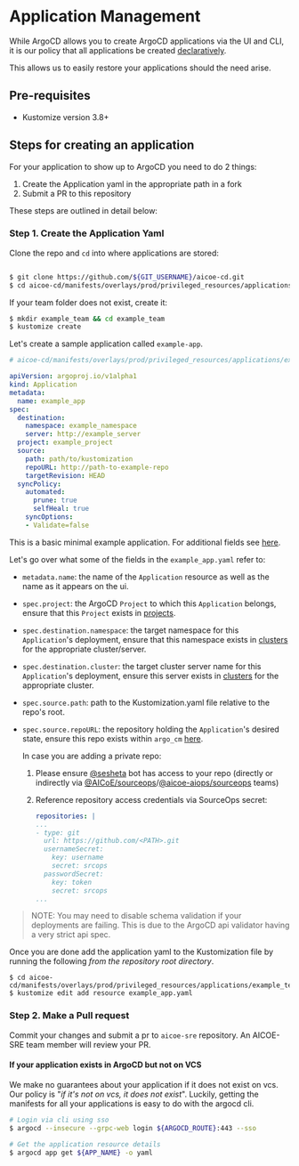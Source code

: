 # Application Management

While ArgoCD allows you to create ArgoCD applications via the UI and CLI, it is our
policy that all applications be created [declaratively](https://argoproj.github.io/argo-cd/operator-manual/declarative-setup/#applications).

This allows us to easily restore your applications should the need arise.

## Pre-requisites
- Kustomize version 3.8+

## Steps for creating an application
For your application to show up to ArgoCD you need to do 2 things:
1. Create the Application yaml in the appropriate path in a fork
2. Submit a PR to this repository

These steps are outlined in detail below:

### Step 1. Create the Application Yaml

Clone the repo and `cd` into where applications are stored:

```bash

$ git clone https://github.com/${GIT_USERNAME}/aicoe-cd.git
$ cd aicoe-cd/manifests/overlays/prod/privileged_resources/applications
```

If your team folder does not exist, create it:

```bash
$ mkdir example_team && cd example_team
$ kustomize create
```

Let's create a sample application called `example-app`.

```yaml
# aicoe-cd/manifests/overlays/prod/privileged_resources/applications/example_team/example_app.yaml

apiVersion: argoproj.io/v1alpha1
kind: Application
metadata:
  name: example_app
spec:
  destination:
    namespace: example_namespace
    server: http://example_server
  project: example_project
  source:
    path: path/to/kustomization
    repoURL: http://path-to-example-repo
    targetRevision: HEAD
  syncPolicy:
    automated:
      prune: true
      selfHeal: true
    syncOptions:
    - Validate=false
```
This is a basic minimal example application. For additional fields see [here](https://argoproj.github.io/argo-cd/operator-manual/application.yaml).

Let's go over what some of the fields in the `example_app.yaml` refer to:

- `metadata.name`: the name of the `Application` resource as well as the name as it appears on the ui.

- `spec.project`: the ArgoCD `Project` to which this `Application` belongs, ensure that this `Project` exists in [projects](../manifests/overlays/prod/projects).

- `spec.destination.namespace`: the target namespace for this `Application`'s deployment, ensure that this namespace exists in [clusters](../manifests/overlays/prod/secrets/clusters) for the appropriate cluster/server.

- `spec.destination.cluster`: the target cluster server name for this `Application`'s deployment, ensure this server exists in  [clusters](../manifests/overlays/prod/secrets/clusters) for the appropriate cluster.

- `spec.source.path`: path to the Kustomization.yaml file relative to the repo's root.

- `spec.source.repoURL`: the repository holding the `Application`'s desired state, ensure this repo exists within `argo_cm` [here](../manifests/overlays/prod/configs/argo_cm).

  In case you are adding a private repo:

  1. Please ensure [@sesheta](https://github.com/sesheta) bot has access to your repo (directly or indirectly via [@AICoE/sourceops](https://github.com/orgs/AICoE/teams/sourceops)/[@aicoe-aiops/sourceops](https://github.com/orgs/aicoe-aiops/teams/sourceops) teams)
  2. Reference repository access credentials via SourceOps secret:

      ```yaml
      repositories: |
      ...
      - type: git
        url: https://github.com/<PATH>.git
        usernameSecret:
          key: username
          secret: srcops
        passwordSecret:
          key: token
          secret: srcops
      ...
      ```

> NOTE: You may need to disable schema validation if your deployments are failing. This is due to the ArgoCD api validator having a very strict api spec.

Once you are done add the application yaml to the Kustomization file by running the following _from the repository root directory_.

```
$ cd aicoe-cd/manifests/overlays/prod/privileged_resources/applications/example_team
$ kustomize edit add resource example_app.yaml
```


### Step 2. Make a Pull request

Commit your changes and submit a pr to `aicoe-sre` repository. An AICOE-SRE team
member will review your PR.


#### If your application exists in ArgoCD but not on VCS
We make no guarantees about your application if it does not exist on vcs. Our
policy is "_if it's not on vcs, it does not exist_". Luckily, getting the manifests
for all your applications is easy to do with the argocd cli.

```bash
# Login via cli using sso
$ argocd --insecure --grpc-web login ${ARGOCD_ROUTE}:443 --sso

# Get the application resource details
$ argocd app get ${APP_NAME} -o yaml
```
